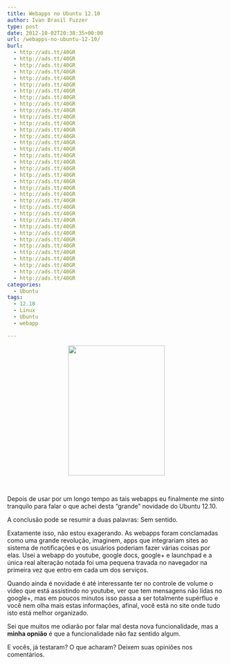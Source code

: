 ```yaml
---
title: Webapps no Ubuntu 12.10
author: Ivan Brasil Fuzzer
type: post
date: 2012-10-02T20:38:35+00:00
url: /webapps-no-ubuntu-12-10/
burl:
  - http://ads.tt/40GR
  - http://ads.tt/40GR
  - http://ads.tt/40GR
  - http://ads.tt/40GR
  - http://ads.tt/40GR
  - http://ads.tt/40GR
  - http://ads.tt/40GR
  - http://ads.tt/40GR
  - http://ads.tt/40GR
  - http://ads.tt/40GR
  - http://ads.tt/40GR
  - http://ads.tt/40GR
  - http://ads.tt/40GR
  - http://ads.tt/40GR
  - http://ads.tt/40GR
  - http://ads.tt/40GR
  - http://ads.tt/40GR
  - http://ads.tt/40GR
  - http://ads.tt/40GR
  - http://ads.tt/40GR
  - http://ads.tt/40GR
  - http://ads.tt/40GR
  - http://ads.tt/40GR
  - http://ads.tt/40GR
  - http://ads.tt/40GR
  - http://ads.tt/40GR
  - http://ads.tt/40GR
  - http://ads.tt/40GR
  - http://ads.tt/40GR
  - http://ads.tt/40GR
  - http://ads.tt/40GR
  - http://ads.tt/40GR
  - http://ads.tt/40GR
  - http://ads.tt/40GR
  - http://ads.tt/40GR
  - http://ads.tt/40GR
categories:
  - Ubuntu
tags:
  - 12.10
  - Linux
  - Ubuntu
  - webapp

---
```

<p style="text-align: center;">
  <a href="http://www.ubuntero.com.br/wp-content/uploads/2012/10/webapp-youtube.png"><img class="alignnone size-medium wp-image-4016" title="webapp-youtube" alt="" src="http://www.ubuntero.com.br/wp-content/uploads/2012/10/webapp-youtube-223x300.png" width="223" height="300" /></a>
</p>

&nbsp;

Depois de usar por um longo tempo as tais webapps eu finalmente me sinto tranquilo para falar o que achei desta &#8220;grande&#8221; novidade do Ubuntu 12.10.

A conclusão pode se resumir a duas palavras: Sem sentido.

Exatamente isso, não estou exagerando. As webapps foram conclamadas como uma grande revolução, imaginem, apps que integrariam sites ao sistema de notificações e os usuários poderiam fazer várias coisas por elas. Usei a webapp do youtube, google docs, google+ e launchpad e a única real alteração notada foi uma pequena travada no navegador na primeira vez que entro em cada um dos serviços.

Quando ainda é novidade é até interessante ter no controle de volume o vídeo que está assistindo no youtube, ver que tem mensagens não lidas no google+, mas em poucos minutos isso passa a ser totalmente supérfluo e você nem olha mais estas informações, afinal, você está no site onde tudo isto está melhor organizado.

Sei que muitos me odiarão por falar mal desta nova funcionalidade, mas a **minha opnião** é que a funcionalidade não faz sentido algum.

E vocês, já testaram? O que acharam? Deixem suas opiniões nos comentários.